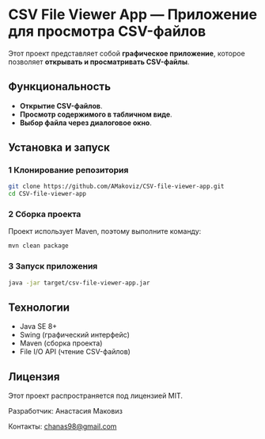 #  CSV File Viewer App — Приложение для просмотра CSV-файлов

Этот проект представляет собой **графическое приложение**, которое позволяет **открывать и просматривать CSV-файлы**.

##  Функциональность
-  **Открытие CSV-файлов**.
-  **Просмотр содержимого в табличном виде**.
-  **Выбор файла через диалоговое окно**.

##  Установка и запуск
### 1️ **Клонирование репозитория**
```sh
git clone https://github.com/AMakoviz/CSV-file-viewer-app.git
cd CSV-file-viewer-app
```

### 2️ **Сборка проекта**
Проект использует Maven, поэтому выполните команду:

```sh
mvn clean package
```

### 3️ **Запуск приложения**
```sh
java -jar target/csv-file-viewer-app.jar
```

## **Технологии**
- Java SE 8+
- Swing (графический интерфейс)
- Maven (сборка проекта)
- File I/O API (чтение CSV-файлов)

## **Лицензия**
Этот проект распространяется под лицензией MIT.

Разработчик: Анастасия Маковиз

Контакты: chanas98@gmail.com
